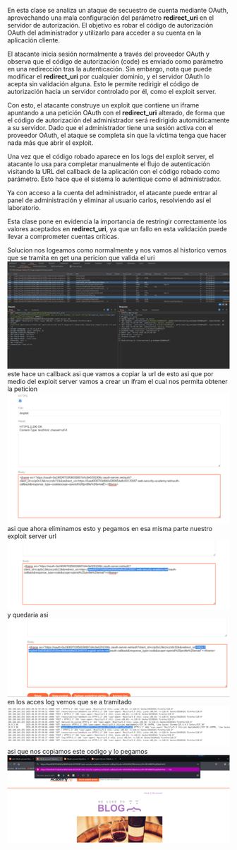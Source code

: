 En esta clase se analiza un ataque de secuestro de cuenta mediante OAuth, aprovechando una mala configuración del parámetro **redirect_uri** en el servidor de autorización. El objetivo es robar el código de autorización OAuth del administrador y utilizarlo para acceder a su cuenta en la aplicación cliente.

El atacante inicia sesión normalmente a través del proveedor OAuth y observa que el código de autorización (code) es enviado como parámetro en una redirección tras la autenticación. Sin embargo, nota que puede modificar el **redirect_uri** por cualquier dominio, y el servidor OAuth lo acepta sin validación alguna. Esto le permite redirigir el código de autorización hacia un servidor controlado por él, como el exploit server.

Con esto, el atacante construye un exploit que contiene un iframe apuntando a una petición OAuth con el **redirect_uri** alterado, de forma que el código de autorización del administrador será redirigido automáticamente a su servidor. Dado que el administrador tiene una sesión activa con el proveedor OAuth, el ataque se completa sin que la víctima tenga que hacer nada más que abrir el exploit.

Una vez que el código robado aparece en los logs del exploit server, el atacante lo usa para completar manualmente el flujo de autenticación visitando la URL del callback de la aplicación con el código robado como parámetro. Esto hace que el sistema lo autentique como el administrador.

Ya con acceso a la cuenta del administrador, el atacante puede entrar al panel de administración y eliminar al usuario carlos, resolviendo así el laboratorio.

Esta clase pone en evidencia la importancia de restringir correctamente los valores aceptados en **redirect_uri**, ya que un fallo en esta validación puede llevar a comprometer cuentas críticas.

Solucion
nos logeamos como normalmente y nos vamos al historico vemos que se tramita en get una pericion que valida el uri
![Pasted_image_20250830005738.png](Imagenes/Pasted_image_20250830005738.png)
este hace un callback asi que vamos a copiar la url de esto
asi que por medio del exploit server vamos a crear un ifram el cual nos permita obtener la peticion
![Pasted_image_20250830010327.png](Imagenes/Pasted_image_20250830010327.png)
asi que ahora eliminamos esto y pegamos en esa misma parte nuestro exploit server url
![Pasted_image_20250830010406.png](Imagenes/Pasted_image_20250830010406.png)
y quedaria asi
![Pasted_image_20250830010522.png](Imagenes/Pasted_image_20250830010522.png)
en los acces log vemos que se a tramitado
![Pasted_image_20250830010726.png](Imagenes/Pasted_image_20250830010726.png)
asi que nos copiamos este codigo 
y lo pegamos
![Pasted_image_20250830010835.png](Imagenes/Pasted_image_20250830010835.png)
